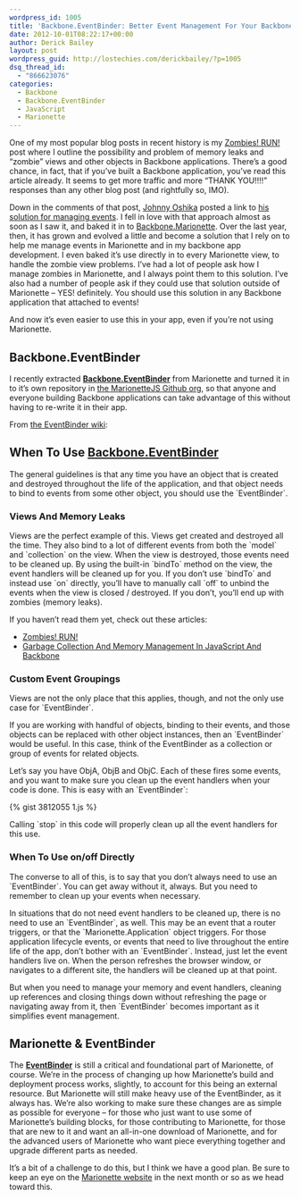 ```yaml
---
wordpress_id: 1005
title: 'Backbone.EventBinder: Better Event Management For Your Backbone Apps'
date: 2012-10-01T08:22:17+00:00
author: Derick Bailey
layout: post
wordpress_guid: http://lostechies.com/derickbailey/?p=1005
dsq_thread_id:
  - "866623076"
categories:
  - Backbone
  - Backbone.EventBinder
  - JavaScript
  - Marionette
---
```

One of my most popular blog posts in recent history is my [Zombies! RUN!](http://lostechies.com/derickbailey/2011/09/15/zombies-run-managing-page-transitions-in-backbone-apps/) post where I outline the possibility and problem of memory leaks and &#8220;zombie&#8221; views and other objects in Backbone applications. There&#8217;s a good chance, in fact, that if you&#8217;ve built a Backbone application, you&#8217;ve read this article already. It seems to get more traffic and more &#8220;THANK YOU!!!!&#8221; responses than any other blog post (and rightfully so, IMO). 

Down in the comments of that post, [Johnny Oshika](http://lostechies.com/derickbailey/2011/09/15/zombies-run-managing-page-transitions-in-backbone-apps/#comment-323591119) posted a link to [his solution for managing events](http://stackoverflow.com/questions/7567404/backbone-js-repopulate-or-recreate-the-view/7607853#7607853). I fell in love with that approach almost as soon as I saw it, and baked it in to [Backbone.Marionette](http://marionettejs.com). Over the last year, then, it has grown and evolved a little and become a solution that I rely on to help me manage events in Marionette and in my backbone app development. I even baked it&#8217;s use directly in to every Marionette view, to handle the zombie view problems. I&#8217;ve had a lot of people ask how I manage zombies in Marionette, and I always point them to this solution. I&#8217;ve also had a number of people ask if they could use that solution outside of Marionette &#8211; YES! definitely. You should use this solution in any Backbone application that attached to events! 

And now it&#8217;s even easier to use this in your app, even if you&#8217;re not using Marionette.

## Backbone.EventBinder

I recently extracted [**Backbone.EventBinder**](https://github.com/marionettejs/backbone.eventbinder) from Marionette and turned it in to it&#8217;s own repository in [the MarionetteJS Github org](https://github.com/marionettejs), so that anyone and everyone building Backbone applications can take advantage of this without having to re-write it in their app.

From [the EventBinder wiki](https://github.com/marionettejs/backbone.eventbinder/wiki):

## When To Use [Backbone.EventBinder](https://github.com/marionettejs/backbone.eventbinder)

The general guidelines is that any time you have an object that is created and destroyed throughout the life of the application, and that object needs to bind to events from some other object, you should use the \`EventBinder\`.

### Views And Memory Leaks

Views are the perfect example of this. Views get created and destroyed all the time. They also bind to a lot of different events from both the \`model\` and \`collection\` on the view. When the view is destroyed, those events need to be cleaned up. By using the built-in \`bindTo\` method on the view, the event handlers will be cleaned up for you. If you don&#8217;t use \`bindTo\` and instead use \`on\` directly, you&#8217;ll have to manually call \`off\` to unbind the events when the view is closed / destroyed. If you don&#8217;t, you&#8217;ll end up with zombies (memory leaks).

If you haven&#8217;t read them yet, check out these articles:

  * [Zombies! RUN!](http://lostechies.com/derickbailey/2011/09/15/zombies-run-managing-page-transitions-in-backbone-apps/)
  * [Garbage Collection And Memory Management In JavaScript And Backbone](http://lostechies.com/derickbailey/2012/03/19/backbone-js-and-javascript-garbage-collection/)

### Custom Event Groupings

Views are not the only place that this applies, though, and not the only use case for \`EventBinder\`.

If you are working with handful of objects, binding to their events, and those objects can be replaced with other object instances, then an \`EventBinder\` would be useful. In this case, think of the EventBinder as a collection or group of events for related objects.

Let&#8217;s say you have ObjA, ObjB and ObjC. Each of these fires some events, and you want to make sure you clean up the event handlers when your code is done. This is easy with an \`EventBinder\`:

{% gist 3812055 1.js %}

Calling \`stop\` in this code will properly clean up all the event handlers for this use.

### When To Use on/off Directly

The converse to all of this, is to say that you don&#8217;t always need to use an \`EventBinder\`. You can get away without it, always. But you need to remember to clean up your events when necessary.

In situations that do not need event handlers to be cleaned up, there is no need to use an \`EventBinder\`, as well. This may be an event that a router triggers, or that the \`Marionette.Application\` object triggers. For those application lifecycle events, or events that need to live throughout the entire life of the app, don&#8217;t bother with an \`EventBinder\`. Instead, just let the event handlers live on. When the person refreshes the browser window, or navigates to a different site, the handlers will be cleaned up at that point.

But when you need to manage your memory and event handlers, cleaning up references and closing things down without refreshing the page or navigating away from it, then \`EventBinder\` becomes important as it simplifies event management.

## Marionette & EventBinder

The [**EventBinder**](https://github.com/marionettejs/backbone.eventbinder) is still a critical and foundational part of Marionette, of course. We&#8217;re in the process of changing up how Marionette&#8217;s build and deployment process works, slightly, to account for this being an external resource. But Marionette will still make heavy use of the EventBinder, as it always has. We&#8217;re also working to make sure these changes are as simple as possible for everyone &#8211; for those who just want to use some of Marionette&#8217;s building blocks, for those contributing to Marionette, for those that are new to it and want an all-in-one download of Marionette, and for the advanced users of Marionette who want piece everything together and upgrade different parts as needed.

It&#8217;s a bit of a challenge to do this, but I think we have a good plan. Be sure to keep an eye on the [Marionette website](http://marionettejs.com) in the next month or so as we head toward this.
